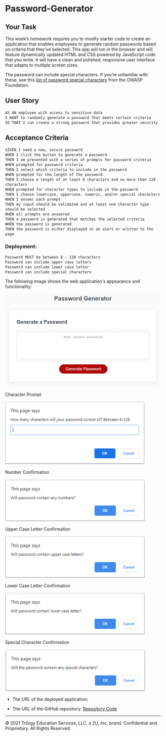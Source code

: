 # Password-Generator

## Your Task

This week’s homework requires you to modify starter code to create an application that enables employees to generate random passwords based on criteria that they’ve selected. This app will run in the browser and will feature dynamically updated HTML and CSS powered by JavaScript code that you write. It will have a clean and polished, responsive user interface that adapts to multiple screen sizes.

The password can include special characters. If you’re unfamiliar with these, see this [list of password special characters](https://www.owasp.org/index.php/Password_special_characters) from the OWASP Foundation.

## User Story

```
AS AN employee with access to sensitive data
I WANT to randomly generate a password that meets certain criteria
SO THAT I can create a strong password that provides greater security
```

## Acceptance Criteria

```
GIVEN I need a new, secure password
WHEN I click the button to generate a password
THEN I am presented with a series of prompts for password criteria
WHEN prompted for password criteria
THEN I select which criteria to include in the password
WHEN prompted for the length of the password
THEN I choose a length of at least 8 characters and no more than 128 characters
WHEN prompted for character types to include in the password
THEN I choose lowercase, uppercase, numeric, and/or special characters
WHEN I answer each prompt
THEN my input should be validated and at least one character type should be selected
WHEN all prompts are answered
THEN a password is generated that matches the selected criteria
WHEN the password is generated
THEN the password is either displayed in an alert or written to the page
```

### Deployment:

```
Password MUST be between 8 - 128 characters
Password can include upper case letters
Password can include lower case letter
Password can include special characters
```

The following image shows the web application's appearance and functionality:

![The Password Generator application displays a red button to "Generate Password".](03-javascript-homework-demo.png)

Character Prompt

![character](CharacterCount.PNG)

Number Confirmation

![number](Numbers.PNG)

Upper Case Letter Confirmation

![upper](UpperCase.PNG)

Lower Case Letter Confirmation

![lower](LowerCase.PNG)

Special Character Confirmation

![special](Special.PNG)



* The URL of the deployed application:

* The URL of the GitHub repository:
[Repository Code](https://github.com/tweeks07/Password-Generator)

- - -
© 2021 Trilogy Education Services, LLC, a 2U, Inc. brand. Confidential and Proprietary. All Rights Reserved.